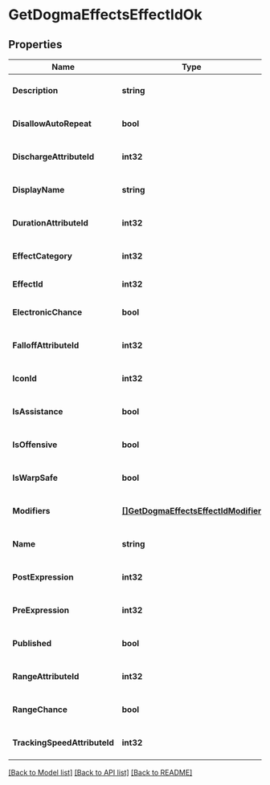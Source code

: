 # GetDogmaEffectsEffectIdOk

## Properties
Name | Type | Description | Notes
------------ | ------------- | ------------- | -------------
**Description** | **string** | description string | [optional] [default to null]
**DisallowAutoRepeat** | **bool** | disallow_auto_repeat boolean | [optional] [default to null]
**DischargeAttributeId** | **int32** | discharge_attribute_id integer | [optional] [default to null]
**DisplayName** | **string** | display_name string | [optional] [default to null]
**DurationAttributeId** | **int32** | duration_attribute_id integer | [optional] [default to null]
**EffectCategory** | **int32** | effect_category integer | [optional] [default to null]
**EffectId** | **int32** | effect_id integer | [default to null]
**ElectronicChance** | **bool** | electronic_chance boolean | [optional] [default to null]
**FalloffAttributeId** | **int32** | falloff_attribute_id integer | [optional] [default to null]
**IconId** | **int32** | icon_id integer | [optional] [default to null]
**IsAssistance** | **bool** | is_assistance boolean | [optional] [default to null]
**IsOffensive** | **bool** | is_offensive boolean | [optional] [default to null]
**IsWarpSafe** | **bool** | is_warp_safe boolean | [optional] [default to null]
**Modifiers** | [**[]GetDogmaEffectsEffectIdModifier**](get_dogma_effects_effect_id_modifier.md) | modifiers array | [optional] [default to null]
**Name** | **string** | name string | [optional] [default to null]
**PostExpression** | **int32** | post_expression integer | [optional] [default to null]
**PreExpression** | **int32** | pre_expression integer | [optional] [default to null]
**Published** | **bool** | published boolean | [optional] [default to null]
**RangeAttributeId** | **int32** | range_attribute_id integer | [optional] [default to null]
**RangeChance** | **bool** | range_chance boolean | [optional] [default to null]
**TrackingSpeedAttributeId** | **int32** | tracking_speed_attribute_id integer | [optional] [default to null]

[[Back to Model list]](../README.md#documentation-for-models) [[Back to API list]](../README.md#documentation-for-api-endpoints) [[Back to README]](../README.md)

